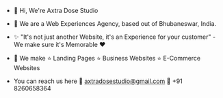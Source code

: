 - 👋 Hi, We're Axtra Dose Studio
- 📍 We are a Web Experiences Agency, based out of Bhubaneswar, India.
- ✨ "It's not just another Website, it's an Experience for your customer" - We make sure it's Memorable ❤
- 💼 We make
      ⭐ Landing Pages
      ⭐ Business Websites
      ⭐ E-Commerce Websites
      
- You can reach us here
  📧 axtradosestudio@gmail.com
  📱 +91 8260658364


